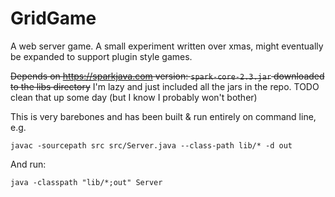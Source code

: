 # GridGame
A web server game. A small experiment written over xmas, might eventually be expanded to support plugin style games.

~~Depends on https://sparkjava.com version: `spark-core-2.3.jar` downloaded to the libs directory~~ I'm lazy and just included all the jars in the repo. TODO clean that up some day (but I know I probably won't bother)

This is very barebones and has been built & run entirely on command line, e.g.

`javac -sourcepath src src/Server.java --class-path lib/* -d out`

And run:

`java -classpath "lib/*;out" Server`

